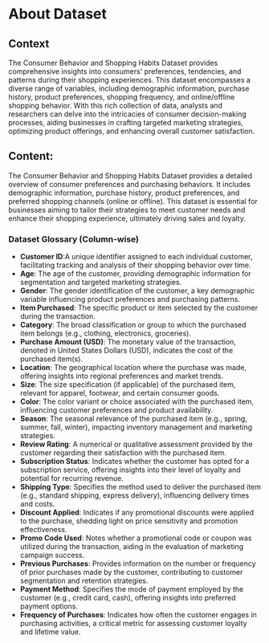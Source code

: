 # About Dataset

## Context

The Consumer Behavior and Shopping Habits Dataset provides comprehensive insights into consumers' preferences, tendencies, and patterns during their shopping experiences. This dataset encompasses a diverse range of variables, including demographic information, purchase history, product preferences, shopping frequency, and online/offline shopping behavior. With this rich collection of data, analysts and researchers can delve into the intricacies of consumer decision-making processes, aiding businesses in crafting targeted marketing strategies, optimizing product offerings, and enhancing overall customer satisfaction.

## Content:

The Consumer Behavior and Shopping Habits Dataset provides a detailed overview of consumer preferences and purchasing behaviors. It includes demographic information, purchase history, product preferences, and preferred shopping channels (online or offline). This dataset is essential for businesses aiming to tailor their strategies to meet customer needs and enhance their shopping experience, ultimately driving sales and loyalty.

### Dataset Glossary (Column-wise)

- **Customer ID**:A unique identifier assigned to each individual customer, facilitating tracking and analysis of their shopping behavior over time.
- **Age**: The age of the customer, providing demographic information for segmentation and targeted marketing strategies.
- **Gender**: The gender identification of the customer, a key demographic variable influencing product preferences and purchasing patterns.
- **Item Purchased**: The specific product or item selected by the customer during the transaction.
- **Category**: The broad classification or group to which the purchased item belongs (e.g., clothing, electronics, groceries).
- **Purchase Amount (USD)**: The monetary value of the transaction, denoted in United States Dollars (USD), indicates the cost of the purchased item(s).
- **Location**: The geographical location where the purchase was made, offering insights into regional preferences and market trends.
- **Size**: The size specification (if applicable) of the purchased item, relevant for apparel, footwear, and certain consumer goods.
- **Color**: The color variant or choice associated with the purchased item, influencing customer preferences and product availability.
- **Season**: The seasonal relevance of the purchased item (e.g., spring, summer, fall, winter), impacting inventory management and marketing strategies.
- **Review Rating**: A numerical or qualitative assessment provided by the customer regarding their satisfaction with the purchased item.
- **Subscription Status**: Indicates whether the customer has opted for a subscription service, offering insights into their level of loyalty and potential for recurring revenue.
- **Shipping Type**: Specifies the method used to deliver the purchased item (e.g., standard shipping, express delivery), influencing delivery times and costs.
- **Discount Applied**: Indicates if any promotional discounts were applied to the purchase, shedding light on price sensitivity and promotion effectiveness.
- **Promo Code Used**: Notes whether a promotional code or coupon was utilized during the transaction, aiding in the evaluation of marketing campaign success.
- **Previous Purchases**: Provides information on the number or frequency of prior purchases made by the customer, contributing to customer segmentation and retention strategies.
- **Payment Method**: Specifies the mode of payment employed by the customer (e.g., credit card, cash), offering insights into preferred payment options.
- **Frequency of Purchases**: Indicates how often the customer engages in purchasing activities, a critical metric for assessing customer loyalty and lifetime value.